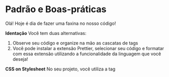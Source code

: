 <h1> Padrão e Boas-práticas </h1>

Olá! Hoje é dia de fazer uma faxina no nosso código!

**Identação**
Você tem duas alternativas:
<ol>
  <li> Observe seu código e organize na mão as cascatas de tags </li>
  <li> Você pode instalar a extensão Prettier, selecionar seu código e formatar com essa extensão utilizando a funcionalidade da linguagem que você deseja!
 </li>
</ol>

**CSS on Stylesheet**
No seu projeto, você utiliza a tag <style> para estilizar seu site, o melhor a se fazer é criar um arquivo chamado style.css e colocar todo o CSS lá!
Mas professor e se eu estilizei as páginas conforme cada necessidade?
Lembra quando eu disse em aula que deveria utilizar IDs únicos para cada tag? Então, agora é a hora desses ids entrarem em ação!
Todo o CSS será realocado em um arquivo e será utilizado por todas as páginas HTML do seu projeto.
Aqui está como invocá-lo no seu site:
```html
<link rel="stylesheet" href="style.css">
```
Agora só colocar isso em todas as páginas e organizar seu css aí dentro, manda ver!

**Padronização de Pastas**
Você deve utilizar um padrão para o seu site em relação as pastas. O que são códigos principais como index.html e páginas que estão dentro do seu site devem ficar na pasta raiz para melhor entendimento da estrutura.
Para imagens, deve ter uma pasta chamada 'images', o style.css e afins deve estar numa pasta chamada 'styles' etc...
Seja criativo e utilize isso para melhor a estrutura do seu código.
